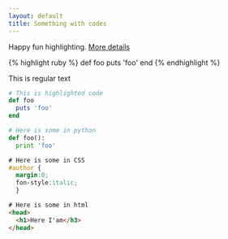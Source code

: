 ```yaml
---
layout: default
title: Something with codes
---
```


Happy fun highlighting. 
[More details](https://github.com/mojombo/jekyll/wiki/liquid-extensions)

{% highlight ruby %}
def foo
  puts 'foo'
end
{% endhighlight %}

This is regular text

```ruby
# This is highlighted code
def foo
  puts 'foo'
end
```
```python
# Here is some in python
def foo():
  print 'foo'
```
```css
# Here is some in CSS
#author {
  margin:0;
  fon-style:italic;
  }
```
```html
# Here is some in html
<head>
  <h1>Here I'am</h3>
</head>
```
